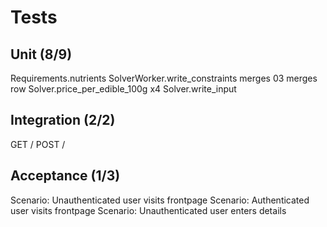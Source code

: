 # Tests

## Unit (8/9)

Requirements.nutrients 
SolverWorker.write_constraints
merges 03
merges row
Solver.price_per_edible_100g x4
Solver.write_input

## Integration (2/2)

GET /
POST /


## Acceptance (1/3)

  Scenario: Unauthenticated user visits frontpage
  Scenario: Authenticated user visits frontpage
  Scenario: Unauthenticated user enters details
